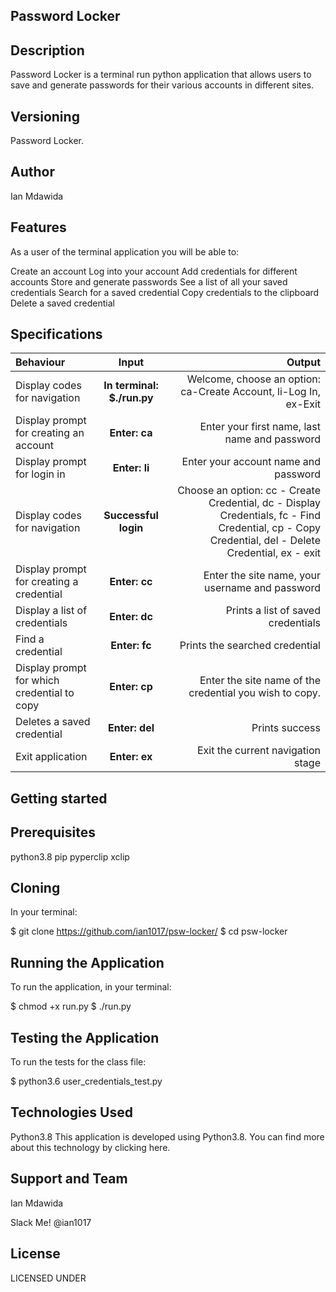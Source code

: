 ## Password Locker
## Description
Password Locker is a terminal run python application that allows users to save and generate passwords for their various accounts in different sites.

## Versioning
Password Locker.

## Author
Ian Mdawida
## Features
As a user of the terminal application you will be able to:

Create an account
Log into your account
Add credentials for different accounts
Store and generate passwords
See a list of all your saved credentials
Search for a saved credential
Copy credentials to the clipboard
Delete a saved credential
## Specifications
| Behaviour | Input | Output |
| :---------------- | :---------------: | ------------------: |
| Display codes for navigation | **In terminal: $./run.py** | Welcome, choose an option: ca-Create Account, li-Log In, ex-Exit |
| Display prompt for creating an account | **Enter: ca** | Enter your first name, last name and password |
| Display prompt for login in | **Enter: li** | Enter your account name and password |
| Display codes for navigation | **Successful login** | Choose an option: cc - Create Credential, dc - Display Credentials, fc - Find Credential, cp - Copy Credential, del - Delete Credential, ex - exit |
| Display prompt for creating a credential | **Enter: cc** | Enter the site name, your username and password |
| Display a list of credentials | **Enter: dc** | Prints a list of saved credentials |
| Find a credential | **Enter: fc** | Prints the searched credential |
| Display prompt for which credential to copy | **Enter: cp** | Enter the site name of the credential you wish to copy. |
| Deletes a saved credential | **Enter: del** | Prints success |
| Exit application | **Enter: ex** | Exit the current navigation stage |

## Getting started
## Prerequisites
python3.8
pip
pyperclip
xclip
## Cloning
In your terminal:

  $ git clone https://github.com/ian1017/psw-locker/
  $ cd psw-locker
## Running the Application
To run the application, in your terminal:

  $ chmod +x run.py
  $ ./run.py
## Testing the Application
To run the tests for the class file:

  $ python3.6 user_credentials_test.py
## Technologies Used
Python3.8
This application is developed using Python3.8. You can find more about this technology by clicking here.

## Support and Team
Ian Mdawida

Slack Me! @ian1017

## License
LICENSED UNDER 